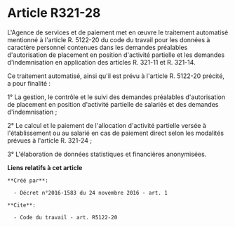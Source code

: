 # Article R321-28

L'Agence de services et de paiement met en œuvre le traitement automatisé mentionné à l'article R. 5122-20 du code du travail
pour les données à caractère personnel contenues dans les demandes préalables d'autorisation de placement en position
d'activité partielle et les demandes d'indemnisation en application des articles R. 321-11 et R. 321-14.

Ce traitement automatisé, ainsi qu'il est prévu à l'article R. 5122-20 précité, a pour finalité :

1° La gestion, le contrôle et le suivi des demandes préalables d'autorisation de placement en position d'activité partielle
de salariés et des demandes d'indemnisation ;

2° Le calcul et le paiement de l'allocation d'activité partielle versée à l'établissement ou au salarié en cas de paiement
direct selon les modalités prévues à l'article R. 321-24 ;

3° L'élaboration de données statistiques et financières anonymisées.

**Liens relatifs à cet article**

	**Créé par**:

	  - Décret n°2016-1583 du 24 novembre 2016 - art. 1

	**Cite**:

	  - Code du travail - art. R5122-20
